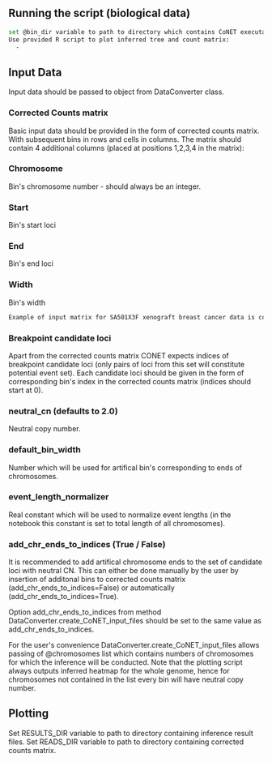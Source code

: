 
## Running the script (biological data)
```bash
set @bin_dir variable to path to directory which contains CoNET executable
Use provided R script to plot inferred tree and count matrix:
  -
```
## Input Data

Input data should be passed to object from DataConverter class. 

### Corrected Counts matrix
Basic input data should be provided in the form of corrected counts matrix. With subsequent bins in rows and cells in columns.
The matrix should contain 4 additional columns (placed at positions 1,2,3,4 in the matrix):

### Chromosome
Bin's chromosome number - should always be an integer.
### Start
Bin's start loci
### End
Bin's end loci
### Width 
Bin's width
```bash
Example of input matrix for SA501X3F xenograft breast cancer data is contained in data/SA501X3F_filtered_corrected_counts.csv
```
### Breakpoint candidate loci
Apart from the corrected counts matrix CONET expects indices of breakpoint candidate loci (only pairs of loci from this set will constitute potential event set).
Each candidate loci should be given in the form of corresponding bin's index in the corrected counts matrix (indices should start at 0).

### neutral_cn (defaults to 2.0)
Neutral copy number. 

### default_bin_width
Number which will be used for artifical bin's corresponding to ends of chromosomes.

### event_length_normalizer
Real constant which will be used to normalize event lengths (in the notebook this constant is set to total length of all chromosomes). 

### add_chr_ends_to_indices (True / False)
It is recommended to add artifical chromosome ends to the set of candidate loci with neutral CN. This can either be done manually by the user by insertion of additonal bins to corrected counts matrix (add_chr_ends_to_indices=False) or automatically (add_chr_ends_to_indices=True).

Option add_chr_ends_to_indices from method DataConverter.create_CoNET_input_files should be set to the same value as add_chr_ends_to_indices.


For the user's convenience DataConverter.create_CoNET_input_files allows passing of @chromosomes list which contains numbers of chromosomes for which the inference will be conducted. Note that the plotting script always outputs inferred heatmap for the whole genome, hence for chromosomes not contained in the list every bin will have neutral copy number. 
## Plotting
Set RESULTS_DIR variable to path to directory containing inference result files.
Set READS_DIR variable to path to directory containing corrected counts matrix.
